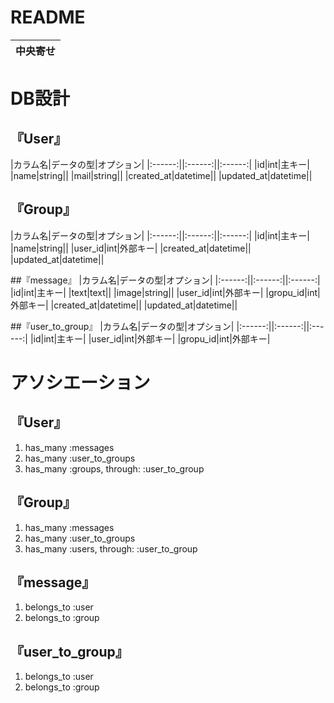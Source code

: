 # README

|中央寄せ|
|:------:|

# DB設計
## 『User』
|カラム名|データの型|オプション|
|:------:||:------:||:------:|
|id|int|主キー|
|name|string||
|mail|string||
|created_at|datetime||
|updated_at|datetime||

## 『Group』
|カラム名|データの型|オプション|
|:------:||:------:||:------:|
|id|int|主キー|
|name|string||
|user_id|int|外部キー|
|created_at|datetime||
|updated_at|datetime||

##『message』
|カラム名|データの型|オプション|
|:------:||:------:||:------:|
|id|int|主キー|
|text|text||
|image|string||
|user_id|int|外部キー|
|gropu_id|int|外部キー|
|created_at|datetime||
|updated_at|datetime||

##『user_to_group』
|カラム名|データの型|オプション|
|:------:||:------:||:------:|
|id|int|主キー|
|user_id|int|外部キー|
|gropu_id|int|外部キー|

# アソシエーション

## 『User』
1. has_many :messages
2. has_many :user_to_groups
3. has_many :groups, through: :user_to_group

## 『Group』
1. has_many :messages
2. has_many :user_to_groups
3. has_many :users, through: :user_to_group


## 『message』
1. belongs_to :user
2. belongs_to :group

## 『user_to_group』
1. belongs_to :user
2. belongs_to :group